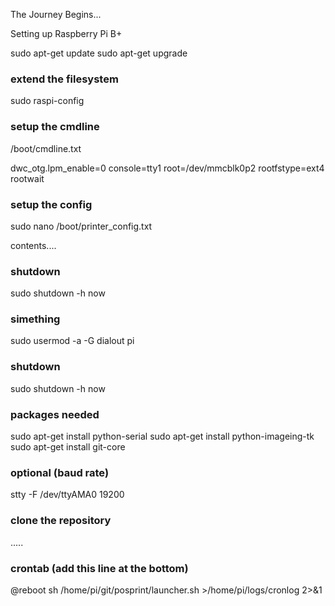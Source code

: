 The Journey Begins...


Setting up Raspberry Pi B+


sudo apt-get update
sudo apt-get upgrade

### extend the filesystem
sudo raspi-config


### setup the cmdline

/boot/cmdline.txt 

dwc_otg.lpm_enable=0 console=tty1 root=/dev/mmcblk0p2 rootfstype=ext4 rootwait


### setup the config

sudo nano /boot/printer_config.txt

contents....

### shutdown

sudo shutdown -h now

### simething

sudo usermod -a -G dialout pi


### shutdown

sudo shutdown -h now

### packages needed

sudo apt-get install python-serial
sudo apt-get install python-imageing-tk
sudo apt-get install git-core

### optional (baud rate)

stty -F /dev/ttyAMA0 19200  

### clone the repository

.....

### crontab (add this line at the bottom)

@reboot sh /home/pi/git/posprint/launcher.sh >/home/pi/logs/cronlog 2>&1









